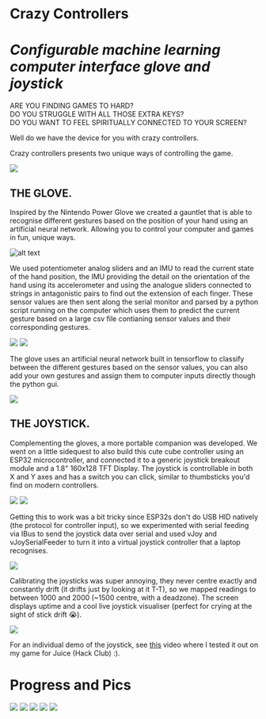 # Crazy Controllers

# *Configurable machine learning computer interface glove and joystick*

ARE YOU FINDING GAMES TO HARD?  
DO YOU STRUGGLE WITH ALL THOSE EXTRA KEYS?  
DO YOU WANT TO FEEL SPIRITUALLY CONNECTED TO YOUR SCREEN?  

Well do we have the device for you with crazy controllers.

Crazy controllers presents two unique ways of controlling the game.

![](./images/demo.jpeg)

## THE GLOVE.

Inspired by the Nintendo Power Glove we created a gauntlet that is able to recognise different gestures based on the position of your hand using an artificial neural network. Allowing you to control your computer and games in fun, unique ways.

![alt text](./images/image-4.png)

We used potentiometer analog sliders and an IMU to read the current state of the hand position, the IMU providing the detail on the orientation of the hand using its accelerometer and using the analogue sliders connected to strings in antagonistic pairs to find out the extension of each finger. These sensor values are then sent along the serial monitor and parsed by a python script running on the computer which uses them to predict the current gesture based on a large csv file contianing sensor values and their corresponding gestures.

![](./images/image-6.png)
![](./images/image-7.png)

The glove uses an artificial neural network built in tensorflow to classify between the different gestures based on the sensor values, you can also add your own gestures and assign them to computer inputs directly though the python gui.


![](./images/image-5.png)

## THE JOYSTICK.

Complementing the gloves, a more portable companion was developed. We went on a little sidequest to also build this cute cube controller using an ESP32 microcontroller, and connected it to a generic joystick breakout module and a 1.8" 160x128 TFT Display. The joystick is controllable in both X and Y axes and has a switch you can click, similar to thumbsticks you'd find on modern controllers.

![](./images/joystick_oled.JPEG)
![](./images/joystick_top.JPEG)

Getting this to work was a bit tricky since ESP32s don't do USB HID natively (the protocol for controller input), so we experimented with serial feeding via IBus to send the joystick data over serial and used vJoy and vJoySerialFeeder to turn it into a virtual joystick controller that a laptop recognises.

![](./images/vjoysf.png)

Calibrating the joysticks was super annoying, they never centre exactly and constantly drift (it drifts just by looking at it T-T), so we mapped readings to between 1000 and 2000 (~1500 centre, with a deadzone). The screen displays uptime and a cool live joystick visualiser (perfect for crying at the sight of stick drift :sob:).

![](./images/joystick_serial_plotter.png)

For an individual demo of the joystick, see [this](https://www.youtube.com/watch?v=Vyi5VYunwlE) video where I tested it out on my game for Juice (Hack Club) :).

# Progress and Pics

![](./images/joystick_added.JPEG)
![](./images/wire_mess.JPEG)
![](./images/image-1.png)
![](./images/image-2.png)
![](./images/image-3.png)
